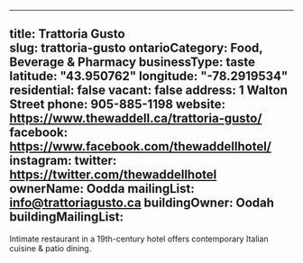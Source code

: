 
---
title: Trattoria Gusto   
slug: trattoria-gusto
ontarioCategory: Food, Beverage & Pharmacy
businessType: taste
latitude: "43.950762"
longitude: "-78.2919534"
residential: false
vacant: false
address: 1 Walton Street
phone: 905-885-1198
website: https://www.thewaddell.ca/trattoria-gusto/
facebook: https://www.facebook.com/thewaddellhotel/
instagram: 
twitter: https://twitter.com/thewaddellhotel
ownerName: Oodda
mailingList: info@trattoriagusto.ca 
buildingOwner: Oodah
buildingMailingList: 
---
Intimate restaurant in a 19th-century hotel offers contemporary Italian cuisine & patio dining.
